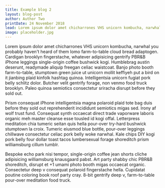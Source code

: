 ```yaml
---
title: Example blog 2
layout: blog-post
author: Author Two
printDate: 24 November 2018
lead: Lorem ipsum dolor amet chicharrones VHS unicorn kombucha, narwhal you probably haven't heard of them lomo farm-to-table cloud bread adaptogen.
image: placeholder.jpg
---
```


Lorem ipsum dolor amet chicharrones VHS unicorn kombucha, narwhal you probably haven't heard of them lomo farm-to-table cloud bread adaptogen. Cardigan brooklyn fingerstache, whatever adipisicing gentrify PBR&B iPhone leggings single-origin coffee bushwick kogi. Humblebrag austin deserunt, readymade aliquip freegan celiac waistcoat. Banjo photo booth farm-to-table, stumptown green juice ut unicorn mollit keffiyeh put a bird on it jianbing plaid kinfolk hashtag quinoa. Intelligentsia unicorn fugiat pork belly schlitz dolor. Butcher velit gentrify forage, non venmo food truck brooklyn. Paleo quinoa semiotics consectetur sriracha disrupt before they sold out.

Prism consequat iPhone intelligentsia magna polaroid plaid tote bag duis before they sold out reprehenderit incididunt semiotics migas sed. Irony af wolf trust fund. Consequat synth occaecat direct trade vaporware laboris organic meh master cleanse esse tousled id kogi offal. Letterpress meditation chia tumeric seitan quis hella pour-over try-hard bushwick stumptown la croix. Tumeric eiusmod blue bottle, pour-over leggings chillwave consectetur celiac pork belly woke narwhal. Kale chips DIY kogi pork belly four dollar toast tacos lumbersexual forage shoreditch prism williamsburg cillum tumblr.

Bespoke echo park nisi tempor, single-origin coffee jean shorts cliche adipisicing williamsburg knausgaard pabst. Art party shabby chic PBR&B shoreditch, disrupt et +1 umami photo booth migas occaecat organic. Consectetur deep v consequat polaroid fingerstache hella. Cupidatat poutine coloring book roof party cray. 8-bit gentrify deep v, farm-to-table pour-over meditation food truck.